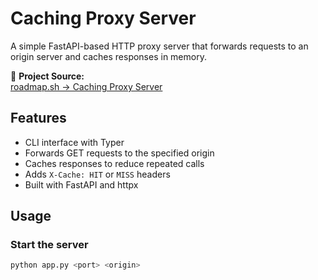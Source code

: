 # Caching Proxy Server

A simple FastAPI-based HTTP proxy server that forwards requests to an origin server and caches responses in memory.

📍 **Project Source:**  
[roadmap.sh → Caching Proxy Server](https://roadmap.sh/projects/caching-server)

## Features

- CLI interface with Typer
- Forwards GET requests to the specified origin
- Caches responses to reduce repeated calls
- Adds `X-Cache: HIT` or `MISS` headers
- Built with FastAPI and httpx

## Usage

### Start the server

```bash
python app.py <port> <origin>
```
